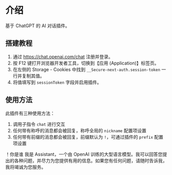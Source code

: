 # 介绍

基于 ChatGPT 的 AI 对话插件。

## 搭建教程

1. 通过 <https://chat.openai.com/chat> 注册并登录。
2. 按 F12 键打开浏览器开发者工具，切换到【应用 (Application)】标签页。
3. 在左侧的 Storage - Cookies 中找到 `__Secure-next-auth.session-token` 一行并复制其值。
4. 将值填写到 `sessionToken` 字段并启用插件。

## 使用方法

此插件有三种使用方法：

1. 调用子指令 `chat` 进行交互
2. 任何带有称呼的消息都会被回复，称呼全局的 `nickname` 配置项设置
3. 任何带有前缀的消息都会被回复，前缀默认为 `!`，可通过插件的 `prefix` 配置项设置

<chat-panel>
<chat-message nickname="Alice">！你是谁</chat-message>
<chat-message nickname="Koishi">我是 Assistant，一个由 OpenAI 训练的大型语言模型。我可以回答您提出的各种问题，并尽力为您提供有用的信息。如果您有任何问题，请随时告诉我，我将竭诚为您服务。</chat-message>
</chat-panel>
